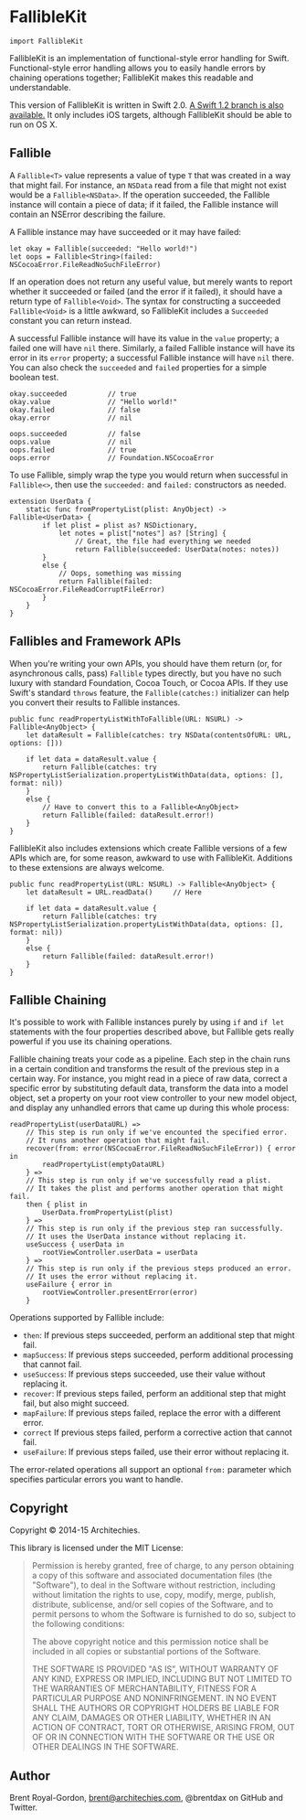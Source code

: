 FallibleKit
=======
    import FallibleKit
FallibleKit is an implementation of functional-style error handling for Swift. Functional-style error handling allows you to easily handle errors by chaining operations together; FallibleKit makes this readable and understandable.

This version of FallibleKit is written in Swift 2.0. [A Swift 1.2 branch is also available.](https://github.com/brentdax/FallibleKit/tree/v1.x) It only includes iOS targets, although FallibleKit should be able to run on OS X.

Fallible
------

A `Fallible<T>` value represents a value of type `T` that was created in a way that might fail. For instance, an `NSData` read from a file that might not exist would be a `Fallible<NSData>`. If the operation succeeded, the Fallible instance will contain a piece of data; if it failed, the Fallible instance will contain an NSError describing the failure.

A Fallible instance may have succeeded or it may have failed:

    let okay = Fallible(succeeded: "Hello world!")
    let oops = Fallible<String>(failed: NSCocoaError.FileReadNoSuchFileError)

If an operation does not return any useful value, but merely wants to report whether it succeeded or failed (and the error if it failed), it should have a return type of `Fallible<Void>`. The syntax for constructing a succeeded `Fallible<Void>` is a little awkward, so FallibleKit includes a `Succeeded` constant you can return instead.

A successful Fallible instance will have its value in the `value` property; a failed one will have `nil` there. Similarly, a failed Fallible instance will have its error in its `error` property; a successful Fallible instance will have `nil` there. You can also check the `succeeded` and `failed` properties for a simple boolean test.

    okay.succeeded          // true
    okay.value              // "Hello world!"
    okay.failed             // false
    okay.error              // nil

    oops.succeeded          // false
    oops.value              // nil
    oops.failed             // true
    oops.error              // Foundation.NSCocoaError

To use Fallible, simply wrap the type you would return when successful in `Fallible<>`, then use the `succeeded:` and `failed:` constructors as needed.

    extension UserData {
        static func fromPropertyList(plist: AnyObject) -> Fallible<UserData> {
            if let plist = plist as? NSDictionary,
                let notes = plist["notes"] as? [String] {
                    // Great, the file had everything we needed
                    return Fallible(succeeded: UserData(notes: notes))
            }
            else {
                // Oops, something was missing
                return Fallible(failed: NSCocoaError.FileReadCorruptFileError)
            }
        }
    }

Fallibles and Framework APIs
---------------------

When you're writing your own APIs, you should have them return (or, for asynchronous calls, pass) `Fallible` types directly, but you have no such luxury with standard Foundation, Cocoa Touch, or Cocoa APIs. If they use Swift's standard `throws` feature, the `Fallible(catches:)` initializer can help you convert their results to Fallible instances.

    public func readPropertyListWithToFallible(URL: NSURL) -> Fallible<AnyObject> {
        let dataResult = Fallible(catches: try NSData(contentsOfURL: URL, options: []))
    
        if let data = dataResult.value {
            return Fallible(catches: try NSPropertyListSerialization.propertyListWithData(data, options: [], format: nil))
        }
        else {
            // Have to convert this to a Fallible<AnyObject>
            return Fallible(failed: dataResult.error!)
        }
    }

FallibleKit also includes extensions which create Fallible versions of a few APIs which are, for some reason, awkward to use with FallibleKit. Additions to these extensions are always welcome.

    public func readPropertyList(URL: NSURL) -> Fallible<AnyObject> {
        let dataResult = URL.readData()     // Here
        
        if let data = dataResult.value {
            return Fallible(catches: try NSPropertyListSerialization.propertyListWithData(data, options: [], format: nil))
        }
        else {
            return Fallible(failed: dataResult.error!)
        }
    }

Fallible Chaining
------------

It's possible to work with Fallible instances purely by using `if` and `if let` statements with the four properties described above, but Fallible gets really powerful if you use its chaining operations.

Fallible chaining treats your code as a pipeline. Each step in the chain runs in a certain condition and transforms the result of the previous step in a certain way. For instance, you might read in a piece of raw data, correct a specific error by substituting default data, transform the data into a model object, set a property on your root view controller to your new model object, and display any unhandled errors that came up during this whole process:

    readPropertyList(userDataURL) =>
        // This step is run only if we've encounted the specified error.
        // It runs another operation that might fail.
        recover(from: error(NSCocoaError.FileReadNoSuchFileError)) { error in
            readPropertyList(emptyDataURL) 
        } =>
        // This step is run only if we've successfully read a plist.
        // It takes the plist and performs another operation that might fail.
        then { plist in
            UserData.fromPropertyList(plist)
        } =>
        // This step is run only if the previous step ran successfully.
        // It uses the UserData instance without replacing it.
        useSuccess { userData in
            rootViewController.userData = userData
        } =>
        // This step is run only if the previous steps produced an error.
        // It uses the error without replacing it.
        useFailure { error in
            rootViewController.presentError(error)
        }

Operations supported by Fallible include:

* `then`: If previous steps succeeded, perform an additional step that might fail.
* `mapSuccess`: If previous steps succeeded, perform additional processing that cannot fail.
* `useSuccess`: If previous steps succeeded, use their value without replacing it.
* `recover`: If previous steps failed, perform an additional step that might fail, but also might succeed.
* `mapFailure`: If previous steps failed, replace the error with a different error.
* `correct` If previous steps failed, perform a corrective action that cannot fail.
* `useFailure`: If previous steps failed, use their error without replacing it.

The error-related operations all support an optional `from:` parameter which specifies particular errors you want to handle.

Copyright
-------

Copyright © 2014-15 Architechies.

This library is licensed under the MIT License:

> Permission is hereby granted, free of charge, to any person obtaining a copy of this software and associated documentation files (the "Software"), to deal in the Software without restriction, including without limitation the rights to use, copy, modify, merge, publish, distribute, sublicense, and/or sell copies of the Software, and to permit persons to whom the Software is furnished to do so, subject to the following conditions:
> 
> The above copyright notice and this permission notice shall be included in all copies or substantial portions of the Software.
> 
> THE SOFTWARE IS PROVIDED "AS IS", WITHOUT WARRANTY OF ANY KIND, EXPRESS OR IMPLIED, INCLUDING BUT NOT LIMITED TO THE WARRANTIES OF MERCHANTABILITY, FITNESS FOR A PARTICULAR PURPOSE AND NONINFRINGEMENT. IN NO EVENT SHALL THE AUTHORS OR COPYRIGHT HOLDERS BE LIABLE FOR ANY CLAIM, DAMAGES OR OTHER LIABILITY, WHETHER IN AN ACTION OF CONTRACT, TORT OR OTHERWISE, ARISING FROM, OUT OF OR IN CONNECTION WITH THE SOFTWARE OR THE USE OR OTHER DEALINGS IN THE SOFTWARE.

Author
----

Brent Royal-Gordon, <brent@architechies.com>, @brentdax on GitHub and Twitter.

